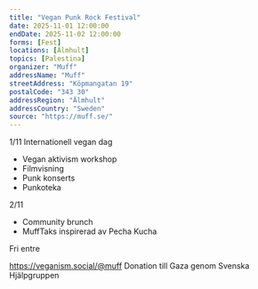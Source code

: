 ```yaml
---
title: "Vegan Punk Rock Festival"
date: 2025-11-01 12:00:00
endDate: 2025-11-02 12:00:00
forms: [Fest]
locations: [Älmhult]
topics: [Palestina]
organizer: "Muff"
addressName: "Muff"
streetAddress: "Köpmangatan 19"
postalCode: "343 30"
addressRegion: "Älmhult"
addressCountry: "Sweden"
source: "https://muff.se/"
---
```

1/11 Internationell vegan dag 
- Vegan aktivism workshop
- Filmvisning
- Punk konserts
- Punkoteka

2/11
- Community brunch 
- MuffTaks inspirerad av Pecha Kucha 

Fri entre 

https://veganism.social/@muff
Donation till Gaza genom Svenska Hjälpgruppen 